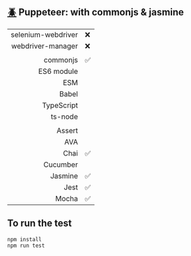 ## [:beetle:](https://github.com/xgirma/e2e_test_recipes/tree/master/configuration/puppeteer) Puppeteer: with commonjs & jasmine

|   |  |
|---:|:---|
| selenium-webdriver | :x: |
| webdriver-manager | :x: |
|   |   |
| commonjs  | :white_check_mark:  |
| ES6 module  |    |
| ESM  |  |
| Babel  |    |
| TypeScript  |   |
| ts-node  |  |
|   |   |
| Assert  |  |
| AVA  |   |
| Chai  | :white_check_mark: |
| Cucumber  |   |
| Jasmine  | :white_check_mark: | 
| Jest  | :white_check_mark: | 
| Mocha  | :white_check_mark: |

## To run the test

    npm install
    npm run test
